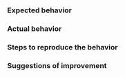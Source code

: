 ### Expected behavior



### Actual behavior



### Steps to reproduce the behavior



### Suggestions of improvement


